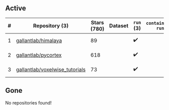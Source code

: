 ## Active
| # | Repository (3) | Stars (780) | Dataset | `run` (3) | `containers-run` | Last Modified |
| --- | --- | --- | --- | --- | --- | --- |
| 1 | [gallantlab/himalaya](https://github.com/gallantlab/himalaya) | 89 |  | :heavy_check_mark: |  | 2025-02-24 18:49:21+00:00 |
| 2 | [gallantlab/pycortex](https://github.com/gallantlab/pycortex) | 618 |  | :heavy_check_mark: |  | 2025-02-25 18:42:26+00:00 |
| 3 | [gallantlab/voxelwise_tutorials](https://github.com/gallantlab/voxelwise_tutorials) | 73 |  | :heavy_check_mark: |  | 2025-03-12 23:11:34+00:00 |

## Gone
No repositories found!
